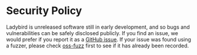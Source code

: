 # Security Policy

Ladybird is unreleased software still in early development, and so bugs and vulnerabilities can be safely disclosed publicly. If you find an issue, we would prefer if you report it as a [GitHub issue](https://github.com/LadybirdWebBrowser/ladybird/issues/new). If your issue was found using a fuzzer, please check [oss-fuzz](https://bugs.chromium.org/p/oss-fuzz/issues/list?q=label:Proj-serenity) first to see if it has already been recorded.
